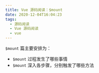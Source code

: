 ```yaml
---
title: Vue 源码阅读：$mount
date: 2020-12-04T16:04:23
tags:
  - 源码阅读
  - Vue 源码阅读
  - vue
---
```


`$mount` 篇主要安排为：

- `$mount` 过程发生了哪些事情
- `$mount` 深入各步骤，分别触发了哪些方法

